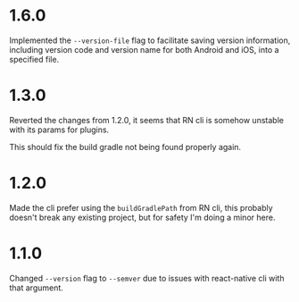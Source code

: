 # 1.6.0

Implemented the `--version-file` flag to facilitate saving version information, including version code and version name for both Android and iOS, into a specified file.

# 1.3.0

Reverted the changes from 1.2.0, it seems that RN cli is somehow unstable with its params for plugins.

This should fix the build gradle not being found properly again.

# 1.2.0

Made the cli prefer using the `buildGradlePath` from RN cli, this probably doesn't break any existing project, but for safety I'm doing a minor here.

# 1.1.0

Changed `--version` flag to `--semver` due to issues with react-native cli with that argument.

